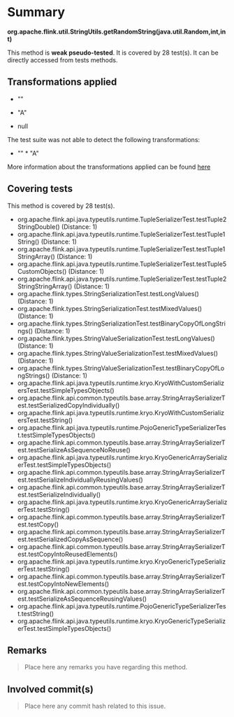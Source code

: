 # Summary
**org.apache.flink.util.StringUtils.getRandomString(java.util.Random,int,int)**

This method is **weak pseudo-tested**.
It is covered by 28 test(s). It can be directly accessed from tests methods.


## Transformations applied

- &quot;&quot;

- &quot;A&quot;

- null


The test suite was not able to detect the following transformations:
 * &quot;&quot;  * &quot;A&quot; 


More information about the transformations applied can be found [here](https://github.com/STAMP-project/pitest-descartes)

## Covering tests
This method is covered by 28 test(s).
* org.apache.flink.api.java.typeutils.runtime.TupleSerializerTest.testTuple2StringDouble() (Distance: 1)
* org.apache.flink.api.java.typeutils.runtime.TupleSerializerTest.testTuple1String() (Distance: 1)
* org.apache.flink.api.java.typeutils.runtime.TupleSerializerTest.testTuple1StringArray() (Distance: 1)
* org.apache.flink.api.java.typeutils.runtime.TupleSerializerTest.testTuple5CustomObjects() (Distance: 1)
* org.apache.flink.api.java.typeutils.runtime.TupleSerializerTest.testTuple2StringStringArray() (Distance: 1)
* org.apache.flink.types.StringSerializationTest.testLongValues() (Distance: 1)
* org.apache.flink.types.StringSerializationTest.testMixedValues() (Distance: 1)
* org.apache.flink.types.StringSerializationTest.testBinaryCopyOfLongStrings() (Distance: 1)
* org.apache.flink.types.StringValueSerializationTest.testLongValues() (Distance: 1)
* org.apache.flink.types.StringValueSerializationTest.testMixedValues() (Distance: 1)
* org.apache.flink.types.StringValueSerializationTest.testBinaryCopyOfLongStrings() (Distance: 1)
* org.apache.flink.api.java.typeutils.runtime.kryo.KryoWithCustomSerializersTest.testSimpleTypesObjects()
* org.apache.flink.api.common.typeutils.base.array.StringArraySerializerTest.testSerializedCopyIndividually()
* org.apache.flink.api.java.typeutils.runtime.kryo.KryoWithCustomSerializersTest.testString()
* org.apache.flink.api.java.typeutils.runtime.PojoGenericTypeSerializerTest.testSimpleTypesObjects()
* org.apache.flink.api.common.typeutils.base.array.StringArraySerializerTest.testSerializeAsSequenceNoReuse()
* org.apache.flink.api.java.typeutils.runtime.kryo.KryoGenericArraySerializerTest.testSimpleTypesObjects()
* org.apache.flink.api.common.typeutils.base.array.StringArraySerializerTest.testSerializeIndividuallyReusingValues()
* org.apache.flink.api.common.typeutils.base.array.StringArraySerializerTest.testSerializeIndividually()
* org.apache.flink.api.java.typeutils.runtime.kryo.KryoGenericArraySerializerTest.testString()
* org.apache.flink.api.common.typeutils.base.array.StringArraySerializerTest.testCopy()
* org.apache.flink.api.common.typeutils.base.array.StringArraySerializerTest.testSerializedCopyAsSequence()
* org.apache.flink.api.common.typeutils.base.array.StringArraySerializerTest.testCopyIntoReusedElements()
* org.apache.flink.api.java.typeutils.runtime.kryo.KryoGenericTypeSerializerTest.testString()
* org.apache.flink.api.common.typeutils.base.array.StringArraySerializerTest.testCopyIntoNewElements()
* org.apache.flink.api.common.typeutils.base.array.StringArraySerializerTest.testSerializeAsSequenceReusingValues()
* org.apache.flink.api.java.typeutils.runtime.PojoGenericTypeSerializerTest.testString()
* org.apache.flink.api.java.typeutils.runtime.kryo.KryoGenericTypeSerializerTest.testSimpleTypesObjects()


## Remarks
> Place here any remarks you have regarding this method.

## Involved commit(s)

> Place here any commit hash related to this issue.
